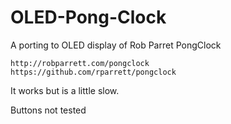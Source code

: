 # OLED-Pong-Clock
A porting to OLED display of Rob Parret PongClock

    http://robparrett.com/pongclock
    https://github.com/rparrett/pongclock

It works but is a little slow.

Buttons not tested

